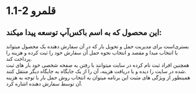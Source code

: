 # 1.1-2 قلمرو
## این محصول که به اسم باکس‌آپ توسعه پیدا میکند:
بستری‌است برای مدیریت حمل و تحویل بار که در آن سفارش دهنده یک محصول میتواند با انتخاب مبدا و مقصد و انتخاب نحوه حمل آن سفارش خود را ثبت کرده و هزینه را پرداخت کند. <br>
همچنین افراد ثبت نام کرده در سایت میتوانند با رفتن به صفحه شخصی خود بار های ثبت شده در سایت را دیده و با دریافت هزینه، آن را از یک جایگاه به جایگاه دیگر منتقل کنند. <br>
همینطور از ویژگی های مثبت این برنامه میتوان به انتخاب روش حمل بار با توجه به هزینه آن توسط سفارش دهنده اشاره کرد.<br>
